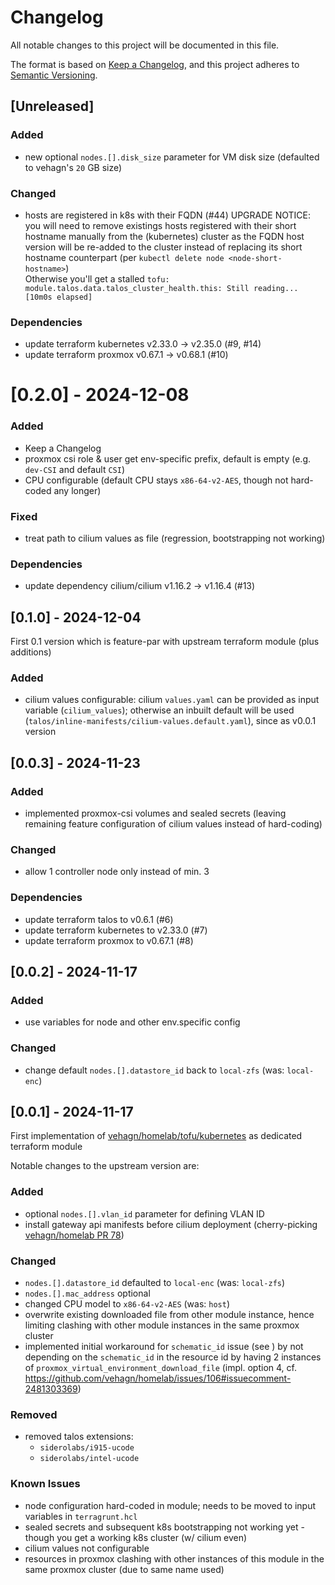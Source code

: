 # Changelog

All notable changes to this project will be documented in this file.

The format is based on [Keep a Changelog](https://keepachangelog.com/en/1.1.0/),
and this project adheres to [Semantic Versioning](https://semver.org/spec/v2.0.0.html).

## [Unreleased]

### Added

- new optional `nodes.[].disk_size` parameter for VM disk size (defaulted to vehagn's `20` GB size)

### Changed

- hosts are registered in k8s with their FQDN (#44)
  UPGRADE NOTICE: you will need to remove existings hosts registered with their short hostname manually from the (kubernetes) cluster as the FQDN host version will be re-added to the cluster instead of replacing its short hostname counterpart (per `kubectl delete node <node-short-hostname>`)
  <br>
  Otherwise you'll get a stalled 
  `tofu: module.talos.data.talos_cluster_health.this: Still reading... [10m0s elapsed]`

### Dependencies

- update terraform kubernetes v2.33.0 → v2.35.0 (#9, #14)
- update terraform proxmox v0.67.1 → v0.68.1 (#10)

# [0.2.0] - 2024-12-08

### Added

- Keep a Changelog
- proxmox csi role & user get env-specific prefix, default is empty (e.g. `dev-CSI` and default `CSI`)
- CPU configurable (default CPU stays `x86-64-v2-AES`, though not hard-coded any longer)

### Fixed

- treat path to cilium values as file (regression, bootstrapping not working)

### Dependencies

- update dependency cilium/cilium v1.16.2 → v1.16.4 (#13)

## [0.1.0] - 2024-12-04

First 0.1 version which is feature-par with upstream terraform module (plus additions)

### Added

- cilium values configurable: cilium `values.yaml` can be provided as input variable (`cilium_values`); otherwise an inbuilt default will be used (`talos/inline-manifests/cilium-values.default.yaml`), since as v0.0.1 version

## [0.0.3] - 2024-11-23

### Added

- implemented proxmox-csi volumes and sealed secrets
  (leaving remaining feature configuration of cilium values instead of hard-coding)

### Changed

- allow 1 controller node only instead of min. 3

### Dependencies

- update terraform talos to v0.6.1 (#6)
- update terraform kubernetes to v2.33.0 (#7)
- update terraform proxmox to v0.67.1 (#8)

## [0.0.2] - 2024-11-17

### Added

- use variables for node and other env.specific config

### Changed

- change default `nodes.[].datastore_id` back to `local-zfs` (was: `local-enc`)

## [0.0.1] - 2024-11-17

First implementation of [vehagn/homelab/tofu/kubernetes](https://github.com/vehagn/homelab/commit/4e517fa18656a1d112041516b03a0d8164989123) as dedicated terraform module

Notable changes to the upstream version are:

### Added

- optional `nodes.[].vlan_id` parameter for defining VLAN ID
- install gateway api manifests before cilium deployment (cherry-picking [vehagn/homelab PR 78](https://github.com/vehagn/homelab/pull/78/commits))

### Changed

- `nodes.[].datastore_id` defaulted to `local-enc` (was: `local-zfs`)
- `nodes.[].mac_address` optional
- changed CPU model to `x86-64-v2-AES` (was: `host`)
- overwrite existing downloaded file from other module instance, hence limiting clashing with other module instances in the same proxmox cluster
- implemented initial workaround for `schematic_id` issue (see ) by not depending on the `schematic_id` in the resource id by having 2 instances of `proxmox_virtual_environment_download_file` (impl. option 4, cf. https://github.com/vehagn/homelab/issues/106#issuecomment-2481303369)

### Removed

- removed talos extensions:
  - `siderolabs/i915-ucode`
  - `siderolabs/intel-ucode`

### Known Issues

- node configuration hard-coded in module; needs to be moved to input variables in `terragrunt.hcl`
- sealed secrets and subsequent k8s bootstrapping not working yet - though you get a working k8s cluster (w/ cilium even)
- cilium values not configurable
- resources in proxmox clashing with other instances of this module in the same proxmox cluster (due to same name used)
